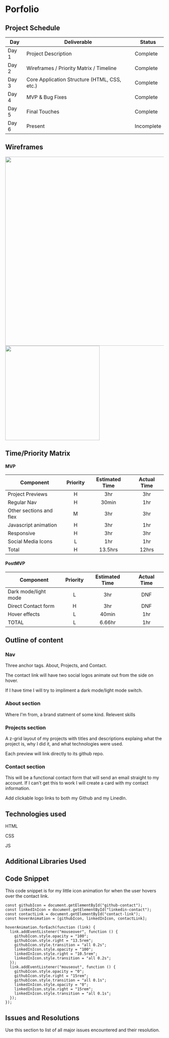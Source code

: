 # Porfolio

## Project Schedule

| Day   | Deliverable                                  | Status     |
| ----- | -------------------------------------------- | ---------- |
| Day 1 | Project Description                          | Complete   |
| Day 2 | Wireframes / Priority Matrix / Timeline      | Complete   |
| Day 3 | Core Application Structure (HTML, CSS, etc.) | Complete   |
| Day 4 | MVP & Bug Fixes                              | Complete   |
| Day 5 | Final Touches                                | Complete   |
| Day 6 | Present                                      | Incomplete |

## Wireframes

<img src='wireframes/portfolio-wireframe-desktop.jpg' width='600px'>

<img src='wireframes/portfolio-wireframe-mobile.jpg' width='300px'>

## Time/Priority Matrix

#### MVP

| Component               | Priority | Estimated Time | Actual Time |
| ----------------------- | :------: | :------------: | :---------: |
| Project Previews        |    H     |      3hr       |     3hr     |
| Regular Nav             |    H     |     30min      |     1hr     |
| Other sections and flex |    M     |      3hr       |     3hr     |
| Javascript animation    |    H     |      3hr       |     1hr     |
| Responsive              |    H     |      3hr       |     3hr     |
| Social Media Icons      |    L     |      1hr       |     1hr     |
| Total                   |    H     |    13.5hrs     |    12hrs    |

#### PostMVP

| Component            | Priority | Estimated Time | Actual Time |
| -------------------- | :------: | :------------: | :---------: |
| Dark mode/light mode |    L     |      3hr       |     DNF     |
| Direct Contact form  |    H     |      3hr       |     DNF     |
| Hover effects        |    L     |     40min      |     1hr     |
| TOTAL                |    L     |     6.66hr     |     1hr     |

## Outline of content

### Nav

Three anchor tags. About, Projects, and Contact.

The contact link will have two social logos animate out from the side on hover.

If I have time I will try to impliment a dark mode/light mode switch.

### About section

Where I'm from, a brand statment of some kind.
Relevent skills

### Projects section

A z-grid layout of my projects with titles and descriptions explaing what the project is, why I did it, and what technologies were used.

Each preview will link directly to its github repo.

### Contact section

This will be a functional contact form that will send an email straight to my account.
If I can't get this to work I will create a card with my contact information.

Add clickable logo links to both my Github and my LinedIn.

## Technologies used

HTML

CSS

JS

## Additional Libraries Used

## Code Snippet

This code snippet is for my little icon animation for when the user hovers over the contact link.

```
const githubIcon = document.getElementById("github-contact");
const linkedInIcon = document.getElementById("linkedin-contact");
const contactLink = document.getElementById("contact-link");
const hoverAnimation = [githubIcon, linkedInIcon, contactLink];

hoverAnimation.forEach(function (link) {
  link.addEventListener("mouseover", function () {
    githubIcon.style.opacity = "100";
    githubIcon.style.right = "13.5rem";
    githubIcon.style.transition = "all 0.2s";
    linkedInIcon.style.opacity = "100";
    linkedInIcon.style.right = "10.5rem";
    linkedInIcon.style.transition = "all 0.2s";
  });
  link.addEventListener("mouseout", function () {
    githubIcon.style.opacity = "0";
    githubIcon.style.right = "15rem";
    githubIcon.style.transition = "all 0.1s";
    linkedInIcon.style.opacity = "0";
    linkedInIcon.style.right = "15rem";
    linkedInIcon.style.transition = "all 0.1s";
  });
});

```

## Issues and Resolutions

Use this section to list of all major issues encountered and their resolution.
